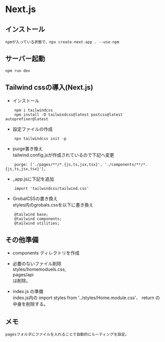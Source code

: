# Next.js
## インストール
	npmが入っている状態で、npx create-next-app . --use-npm

## サーバー起動
	npm run dev

## Tailwind cssの導入(Next.js)
- インストール
```
	npm i tailwindcss
	npm install -D tailwindcss@latest postcss@latest autoprefixer@latest
```
- 設定ファイルの作成
```
	npx tailwindcss init -p
```
- purge書き換え  
	tailwind.config.jsが作成されているので下記へ変更
```
	purge: ['./pages/**/*.{js,ts,jsx,tsx}', './components/**/*.{js,ts,jsx,tsx}'],
```
- _app.jsに下記を追加
```
	import 'tailwindcss/tailwind.css'
```
- GrobalCSSの書き換え  
	styles内のgrobals.cssを以下に書き換え
```
	@tailwind base;
	@tailwind components;
	@tailwind utilities;
```

## その他準備
- components ディレクトリを作成
- 必要のないファイル削除  
	styles/homemoduels.css,  
	pages/api  
	は削除。

- index.js の準備  
	index.js内の
	import styles from '../styles/Home.module.css'、
	return の中身を削除する。

## メモ
	pagesフォルダにファイルを入れることで自動的にルーティングを設定。